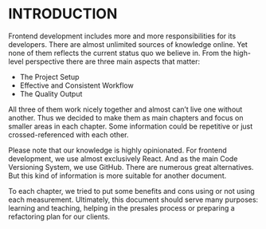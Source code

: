 # INTRODUCTION

Frontend development includes more and more responsibilities for its developers. There are almost unlimited sources of knowledge online. Yet none of them reflects the current status quo we believe in. From the high-level perspective there are three main aspects that matter:

* The Project Setup
* Effective and Consistent Workflow
* The Quality Output

All three of them work nicely together and almost can’t live one without another. Thus we decided to make them as main chapters and focus on smaller areas in each chapter. Some information could be repetitive or just crossed-referenced with each other.

Please note that our knowledge is highly opinionated. For frontend development, we use almost exclusively React. And as the main Code Versioning System, we use GitHub. There are numerous great alternatives. But this kind of information is more suitable for another document.

To each chapter, we tried to put some benefits and cons using or not using each measurement. Ultimately, this document should serve many purposes: learning and teaching, helping in the presales process or preparing a refactoring plan for our clients.

